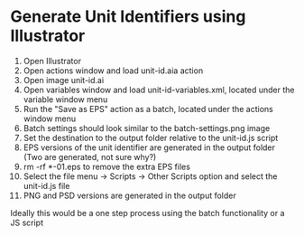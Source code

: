 # Generate Unit Identifiers using Illustrator

1. Open Illustrator
1. Open actions window and load unit-id.aia action
1. Open image unit-id.ai
1. Open variables window and load unit-id-variables.xml, located under the variable window menu
1. Run the "Save as EPS" action as a batch, located under the actions window menu
1. Batch settings should look similar to the batch-settings.png image
1. Set the destination to the output folder relative to the unit-id.js script
1. EPS versions of the unit identifier are generated in the output folder (Two are generated, not sure why?)
1. rm -rf *-01.eps to remove the extra EPS files
1. Select the file menu -> Scripts -> Other Scripts option and select the unit-id.js file
1. PNG and PSD versions are generated in the output folder

Ideally this would be a one step process using the batch functionality or a JS script